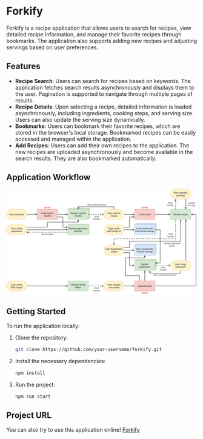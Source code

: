 # Forkify

Forkify is a recipe application that allows users to search for recipes, view detailed recipe information, and manage their favorite recipes through bookmarks. The application also supports adding new recipes and adjusting servings based on user preferences.

## Features

- **Recipe Search**: Users can search for recipes based on keywords. The application fetches search results asynchronously and displays them to the user. Pagination is supported to navigate through multiple pages of results.
- **Recipe Details**: Upon selecting a recipe, detailed information is loaded asynchronously, including ingredients, cooking steps, and serving size. Users can also update the serving size dynamically.
- **Bookmarks**: Users can bookmark their favorite recipes, which are stored in the browser's local storage. Bookmarked recipes can be easily accessed and managed within the application.
- **Add Recipes**: Users can add their own recipes to the application. The new recipes are uploaded asynchronously and become available in the search results. They are also bookmarked automatically.

## Application Workflow

![Flowchart](forkify-flowchart.png)

## Getting Started

To run the application locally:

1. Clone the repository:

   ```bash
   git clone https://github.com/your-username/forkify.git
   ```

2. Install the necessary dependencies:
   ```bash
   npm install
   ```
3. Run the project:
   ```bash
   npm run start
   ```

## Project URL

You can also try to use this application online! [Forkify](https://forkify-icy.netlify.app/)
